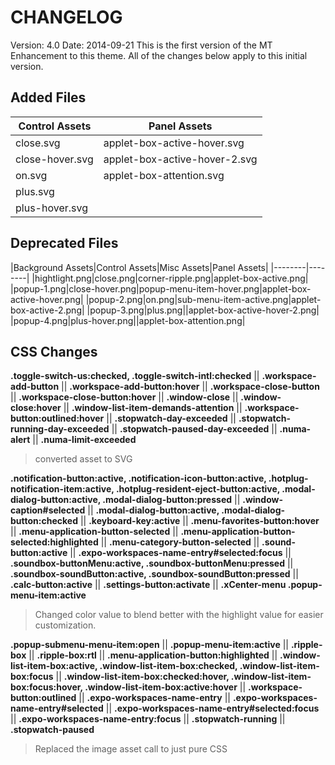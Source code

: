 CHANGELOG
===

Version: 4.0
Date: 2014-09-21
This is the first version of the MT Enhancement to this theme. All of the changes below apply to this initial version.

Added Files
---
|Control Assets|Panel Assets|
|--------|--------|
|close.svg|applet-box-active-hover.svg|
|close-hover.svg|applet-box-active-hover-2.svg|
|on.svg|applet-box-attention.svg|
|plus.svg|
|plus-hover.svg|

Deprecated Files
----
|Background Assets|Control Assets|Misc Assets|Panel Assets|
|--------|--------|
|hightlight.png|close.png|corner-ripple.png|applet-box-active.png|
|popup-1.png|close-hover.png|popup-menu-item-hover.png|applet-box-active-hover.png|
|popup-2.png|on.png|sub-menu-item-active.png|applet-box-active-2.png|
|popup-3.png|plus.png||applet-box-active-hover-2.png|
|popup-4.png|plus-hover.png||applet-box-attention.png|

CSS Changes
---
**.toggle-switch-us:checked, .toggle-switch-intl:checked** || **.workspace-add-button** || **.workspace-add-button:hover** || **.workspace-close-button** || **.workspace-close-button:hover** || **.window-close** || **.window-close:hover** || **.window-list-item-demands-attention** || **.workspace-button:outlined:hover** || **.stopwatch-day-exceeded** || **.stopwatch-running-day-exceeded** || **.stopwatch-paused-day-exceeded** || **.numa-alert** || **.numa-limit-exceeded**
> converted asset to SVG

**.notification-button:active, .notification-icon-button:active, .hotplug-notification-item:active, .hotplug-resident-eject-button:active, .modal-dialog-button:active, .modal-dialog-button:pressed** || **.window-caption#selected** || **.modal-dialog-button:active, .modal-dialog-button:checked** || **.keyboard-key:active** || **.menu-favorites-button:hover** || **.menu-application-button-selected** || **.menu-application-button-selected:highlighted** || **.menu-category-button-selected** || **.sound-button:active** || **.expo-workspaces-name-entry#selected:focus** || **.soundbox-buttonMenu:active, .soundbox-buttonMenu:pressed** || **.soundbox-soundButton:active, .soundbox-soundButton:pressed** || **.calc-button:active** || **.settings-button:activate** || **.xCenter-menu .popup-menu-item:active**
> Changed color value to blend better with the highlight value for easier customization.

**.popup-submenu-menu-item:open** || **.popup-menu-item:active** || **.ripple-box** || **.ripple-box:rtl** || **.menu-application-button:highlighted** || **.window-list-item-box:active, .window-list-item-box:checked, .window-list-item-box:focus** || **.window-list-item-box:checked:hover, .window-list-item-box:focus:hover, .window-list-item-box:active:hover** || **.workspace-button:outlined** || **.expo-workspaces-name-entry** || **.expo-workspaces-name-entry#selected** || **.expo-workspaces-name-entry#selected:focus** || **.expo-workspaces-name-entry:focus** || **.stopwatch-running** || **.stopwatch-paused**
> Replaced the image asset call to just pure CSS